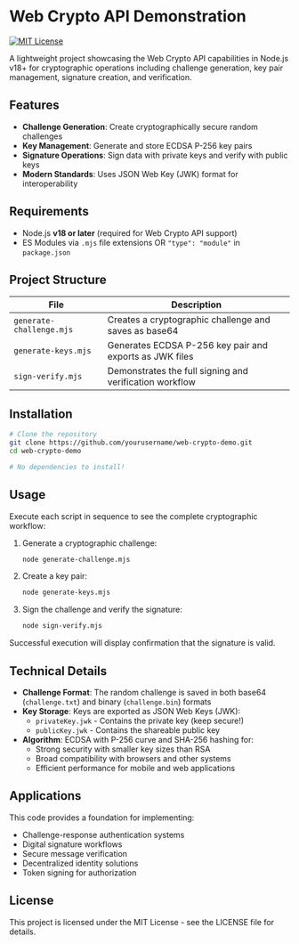 # Web Crypto API Demonstration
[![MIT License](https://img.shields.io/badge/License-MIT-blue.svg)](https://opensource.org/licenses/MIT)

A lightweight project showcasing the Web Crypto API capabilities in Node.js v18+ for cryptographic operations including challenge generation, key pair management, signature creation, and verification.

## Features

- **Challenge Generation**: Create cryptographically secure random challenges
- **Key Management**: Generate and store ECDSA P-256 key pairs
- **Signature Operations**: Sign data with private keys and verify with public keys
- **Modern Standards**: Uses JSON Web Key (JWK) format for interoperability

## Requirements

- Node.js **v18 or later** (required for Web Crypto API support)
- ES Modules via `.mjs` file extensions OR `"type": "module"` in `package.json`

## Project Structure

| File | Description |
|------|-------------|
| `generate-challenge.mjs` | Creates a cryptographic challenge and saves as base64 |
| `generate-keys.mjs` | Generates ECDSA P-256 key pair and exports as JWK files |
| `sign-verify.mjs` | Demonstrates the full signing and verification workflow |

## Installation

```bash
# Clone the repository
git clone https://github.com/yourusername/web-crypto-demo.git
cd web-crypto-demo

# No dependencies to install!
```

## Usage

Execute each script in sequence to see the complete cryptographic workflow:

1. Generate a cryptographic challenge:
   ```bash
   node generate-challenge.mjs
   ```

2. Create a key pair:
   ```bash
   node generate-keys.mjs
   ```

3. Sign the challenge and verify the signature:
   ```bash
   node sign-verify.mjs
   ```

Successful execution will display confirmation that the signature is valid.

## Technical Details

- **Challenge Format**: The random challenge is saved in both base64 (`challenge.txt`) and binary (`challenge.bin`) formats
- **Key Storage**: Keys are exported as JSON Web Keys (JWK):
  - `privateKey.jwk` - Contains the private key (keep secure!)
  - `publicKey.jwk` - Contains the shareable public key
- **Algorithm**: ECDSA with P-256 curve and SHA-256 hashing for:
  - Strong security with smaller key sizes than RSA
  - Broad compatibility with browsers and other systems
  - Efficient performance for mobile and web applications

## Applications

This code provides a foundation for implementing:

- Challenge-response authentication systems
- Digital signature workflows
- Secure message verification
- Decentralized identity solutions
- Token signing for authorization

## License

This project is licensed under the MIT License - see the LICENSE file for details.